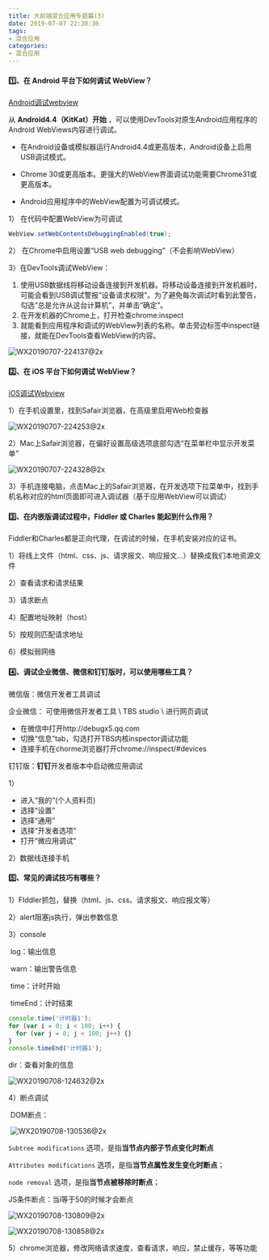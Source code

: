 ```yaml
---
title: 大前端混合应用专题篇(3)
date: 2019-07-07 22:30:36
tags: 
- 混合应用
categories: 
- 混合应用
---
```


#### 1️⃣、在 Android 平台下如何调试 WebView？

[Android调试webview](https://www.jianshu.com/p/3591eebbe797)

从 **Android4.4（KitKat）开始** ，可以使用DevTools对原生Android应用程序的Android WebViews内容进行调试。

- 在Android设备或模拟器运行Android4.4或更高版本，Android设备上启用USB调试模式。

- Chrome 30或更高版本。更强大的WebView界面调试功能需要Chrome31或更高版本。

- Android应用程序中的WebView配置为可调试模式。

  

1） 在代码中配置WebView为可调试

```java
WebView.setWebContentsDebuggingEnabled(true);  
```

2） 在Chrome中启用设置“USB web debugging”（不会影响WebView）

3）在DevTools调试WebView：

1. 使用USB数据线将移动设备连接到开发机器。将移动设备连接到开发机器时，可能会看到USB调试警报“设备请求权限”。为了避免每次调试时看到此警告，勾选“总是允许从这台计算机”，并单击“确定”。
2. 在开发机器的Chrome上，打开检查chrome:inspect
3. 就能看到应用程序和调试的WebView列表的名称。单击旁边标签中inspect链接，就能在DevTools查看WebView的内容。

![WX20190707-224137@2x](http://www.qinhanwen.xyz/WX20190707-224137@2x.png)



#### 2️⃣、在 iOS 平台下如何调试 WebView？

[iOS调试Webview](https://www.jianshu.com/p/d0d4ecefa17b)

1）在手机设置里，找到Safair浏览器，在高级里启用Web检查器

![WX20190707-224253@2x](http://www.qinhanwen.xyz/WX20190707-224253@2x.png)

2）Mac上Safair浏览器，在偏好设置高级选项底部勾选“在菜单栏中显示开发菜单”

![WX20190707-224328@2x](http://www.qinhanwen.xyz/WX20190707-224328@2x.png)

3）手机连接电脑，点击Mac上的Safair浏览器，在开发选项下拉菜单中，找到手机名称对应的html页面即可进入调试器（基于应用WebView可以调试）



#### 3️⃣、在内嵌版调试过程中，Fiddler 或 Charles 能起到什么作用？ 

Fiddler和Charles都是正向代理，在调试的时候，在手机安装对应的证书。

1）将线上文件（html、css、js、请求报文、响应报文...）替换成我们本地资源文件

2）查看请求和请求结果

3）请求断点

4）配置地址映射（host）

5）按规则匹配请求地址

6）模拟弱网络



#### 4️⃣、调试企业微信、微信和钉钉版时，可以使用哪些工具？

微信版：微信开发者工具调试



企业微信： 可使用微信开发者工具 \ TBS studio \  进行网页调试

- 在微信中打开http://debugx5.qq.com
- 切换“信息”tab，勾选打开TBS内核inspector调试功能
- 连接手机在chorme浏览器打开chrome://inspect/#devices



钉钉版：**钉钉**开发者版本中启动微应用调试

1）

- 进入“我的”(个人资料页)
- 选择“设置”
- 选择“通用”
- 选择“开发者选项”
- 打开“微应用调试”

2）数据线连接手机



#### 5️⃣、常见的调试技巧有哪些？

1）FIddler抓包，替换（html、js、css、请求报文、响应报文等）

2）alert阻塞js执行，弹出参数信息

3）console

​	log：输出信息

​	warn：输出警告信息

​	time：计时开始

​	timeEnd：计时结束

```javascript
console.time('计时器1');
for (var i = 0; i < 100; i++) {
  for (var j = 0; j < 100; j++) {}
}
console.timeEnd('计时器1');
```

dir：查看对象的信息

![WX20190708-124632@2x](http://www.qinhanwen.xyz/WX20190708-124632@2x.png)



4）断点调试

​	DOM断点：

​	![WX20190708-130536@2x](http://www.qinhanwen.xyz/WX20190708-130536@2x.png)

`Subtree modifications` 选项，是指**当节点内部子节点变化时断点**

`Attributes modifications` 选项，是指**当节点属性发生变化时断点**；

`node removal` 选项，是指**当节点被移除时断点**；



JS条件断点：当i等于50的时候才会断点

![WX20190708-130809@2x](http://www.qinhanwen.xyz/WX20190708-130809@2x.png)

![WX20190708-130858@2x](http://www.qinhanwen.xyz/WX20190708-130858@2x.png)



5）chrome浏览器，修改网络请求速度，查看请求，响应，禁止缓存，等等功能